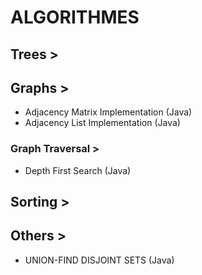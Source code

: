 # ALGORITHMES #################



## Trees >

## Graphs >
- Adjacency Matrix Implementation (Java)
- Adjacency List Implementation (Java)

### Graph Traversal > 
- Depth First Search (Java)

## Sorting >

## Others >
- UNION-FIND DISJOINT SETS (Java)

